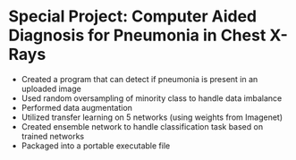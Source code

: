 # Special Project: Computer Aided Diagnosis for Pneumonia in Chest X-Rays 
* Created a program that can detect if pneumonia is present in an uploaded image
* Used random oversampling of minority class to handle data imbalance
* Performed data augmentation
* Utilized transfer learning on 5 networks (using weights from Imagenet)
* Created ensemble network to handle classification task based on trained networks
* Packaged into a portable executable file
